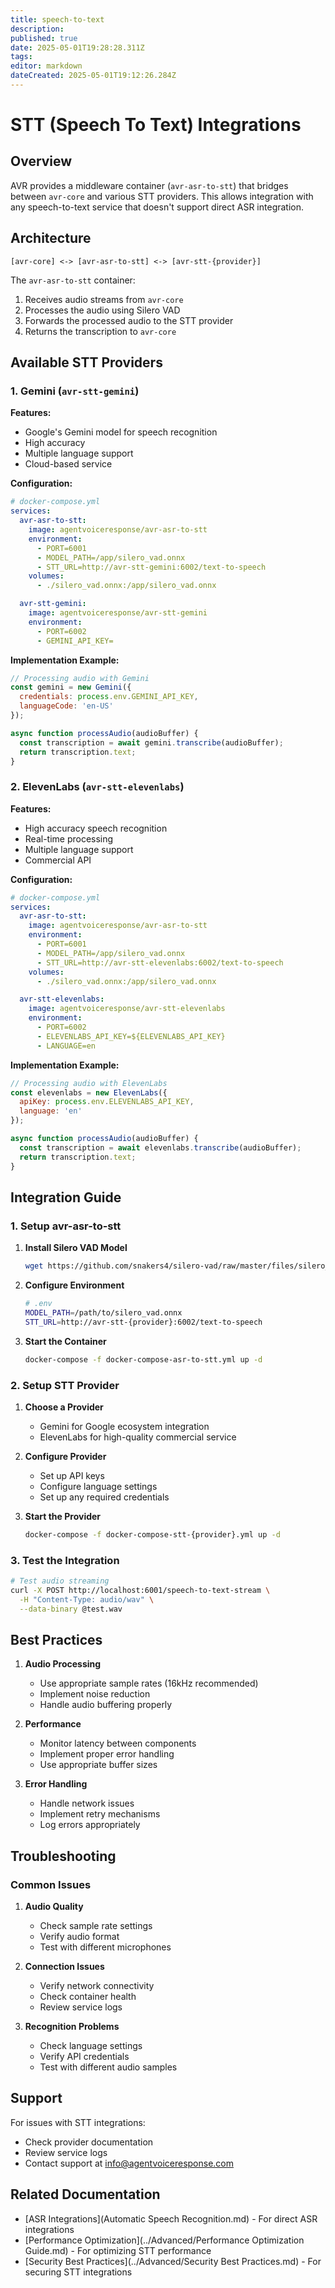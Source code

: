 ```yaml
---
title: speech-to-text
description: 
published: true
date: 2025-05-01T19:28:28.311Z
tags: 
editor: markdown
dateCreated: 2025-05-01T19:12:26.284Z
---
```


# STT (Speech To Text) Integrations

## Overview

AVR provides a middleware container (`avr-asr-to-stt`) that bridges between `avr-core` and various STT providers. This allows integration with any speech-to-text service that doesn't support direct ASR integration.

## Architecture

```
[avr-core] <-> [avr-asr-to-stt] <-> [avr-stt-{provider}]
```

The `avr-asr-to-stt` container:
1. Receives audio streams from `avr-core`
2. Processes the audio using Silero VAD
3. Forwards the processed audio to the STT provider
4. Returns the transcription to `avr-core`

## Available STT Providers

### 1. Gemini (`avr-stt-gemini`)

**Features:**
- Google's Gemini model for speech recognition
- High accuracy
- Multiple language support
- Cloud-based service

**Configuration:**
```yaml
# docker-compose.yml
services:
  avr-asr-to-stt:
    image: agentvoiceresponse/avr-asr-to-stt
    environment:
      - PORT=6001
      - MODEL_PATH=/app/silero_vad.onnx
      - STT_URL=http://avr-stt-gemini:6002/text-to-speech
    volumes:
      - ./silero_vad.onnx:/app/silero_vad.onnx

  avr-stt-gemini:
    image: agentvoiceresponse/avr-stt-gemini
    environment:
      - PORT=6002
      - GEMINI_API_KEY=
```

**Implementation Example:**
```javascript
// Processing audio with Gemini
const gemini = new Gemini({
  credentials: process.env.GEMINI_API_KEY,
  languageCode: 'en-US'
});

async function processAudio(audioBuffer) {
  const transcription = await gemini.transcribe(audioBuffer);
  return transcription.text;
}
```

### 2. ElevenLabs (`avr-stt-elevenlabs`)

**Features:**
- High accuracy speech recognition
- Real-time processing
- Multiple language support
- Commercial API

**Configuration:**
```yaml
# docker-compose.yml
services:
  avr-asr-to-stt:
    image: agentvoiceresponse/avr-asr-to-stt
    environment:
      - PORT=6001
      - MODEL_PATH=/app/silero_vad.onnx
      - STT_URL=http://avr-stt-elevenlabs:6002/text-to-speech
    volumes:
      - ./silero_vad.onnx:/app/silero_vad.onnx

  avr-stt-elevenlabs:
    image: agentvoiceresponse/avr-stt-elevenlabs
    environment:
      - PORT=6002
      - ELEVENLABS_API_KEY=${ELEVENLABS_API_KEY}
      - LANGUAGE=en
```

**Implementation Example:**
```javascript
// Processing audio with ElevenLabs
const elevenlabs = new ElevenLabs({
  apiKey: process.env.ELEVENLABS_API_KEY,
  language: 'en'
});

async function processAudio(audioBuffer) {
  const transcription = await elevenlabs.transcribe(audioBuffer);
  return transcription.text;
}
```

## Integration Guide

### 1. Setup avr-asr-to-stt

1. **Install Silero VAD Model**
   ```bash
   wget https://github.com/snakers4/silero-vad/raw/master/files/silero_vad.onnx
   ```

2. **Configure Environment**
   ```bash
   # .env
   MODEL_PATH=/path/to/silero_vad.onnx
   STT_URL=http://avr-stt-{provider}:6002/text-to-speech
   ```

3. **Start the Container**
   ```bash
   docker-compose -f docker-compose-asr-to-stt.yml up -d
   ```

### 2. Setup STT Provider

1. **Choose a Provider**
   - Gemini for Google ecosystem integration
   - ElevenLabs for high-quality commercial service

2. **Configure Provider**
   - Set up API keys
   - Configure language settings
   - Set up any required credentials

3. **Start the Provider**
   ```bash
   docker-compose -f docker-compose-stt-{provider}.yml up -d
   ```

### 3. Test the Integration

```bash
# Test audio streaming
curl -X POST http://localhost:6001/speech-to-text-stream \
  -H "Content-Type: audio/wav" \
  --data-binary @test.wav
```

## Best Practices

1. **Audio Processing**
   - Use appropriate sample rates (16kHz recommended)
   - Implement noise reduction
   - Handle audio buffering properly

2. **Performance**
   - Monitor latency between components
   - Implement proper error handling
   - Use appropriate buffer sizes

3. **Error Handling**
   - Handle network issues
   - Implement retry mechanisms
   - Log errors appropriately

## Troubleshooting

### Common Issues

1. **Audio Quality**
   - Check sample rate settings
   - Verify audio format
   - Test with different microphones

2. **Connection Issues**
   - Verify network connectivity
   - Check container health
   - Review service logs

3. **Recognition Problems**
   - Check language settings
   - Verify API credentials
   - Test with different audio samples

## Support

For issues with STT integrations:
- Check provider documentation
- Review service logs
- Contact support at [info@agentvoiceresponse.com](mailto:info@agentvoiceresponse.com)

## Related Documentation

- [ASR Integrations](Automatic Speech Recognition.md) - For direct ASR integrations
- [Performance Optimization](../Advanced/Performance Optimization Guide.md) - For optimizing STT performance
- [Security Best Practices](../Advanced/Security Best Practices.md) - For securing STT integrations 
